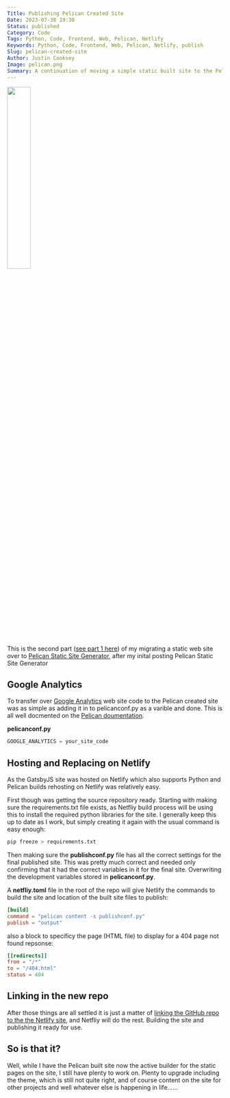 ```yaml
---
Title: Publishing Pelican Created Site
Date: 2023-07-30 19:30
Status: published
Category: Code
Tags: Python, Code, Frontend, Web, Pelican, Netlify
Keywords: Python, Code, Frontend, Web, Pelican, Netlify, publish
Slug: pelican-created-site
Author: Justin Cooksey
Image: pelican.png
Summary: A continuation of moving a simple static built site to the Pelican Static Site geenrator to get it pulished on Netlify
---
```


<a href="https://getpelican.com/"><img src="{attach}pelican.png"  width="33%" height="33%"></a>

This is the second part ([see part 1 here](https://justincooksey.com/blog/2023/pelican-static-site-generator.html)) of my migrating a static web site over to [Pelican Static Site Generator](https://docs.getpelican.com/en/latest/index.html), after my inital posting Pelican Static Site Generator

## Google Analytics

To transfer over [Google Analytics](https://developers.google.com/analytics/devguides/collection) web site code to the Pelican created site was as simple as adding it in to pelicanconf.py as a varible and done.  This is all well docmented on the [Pelican doumentation](https://docs.getpelican.com/en/latest/settings.html).

**pelicanconf.py**
```python
GOOGLE_ANALYTICS = your_site_code
```

## Hosting and Replacing on Netlify

As the GatsbyJS site was hosted on Netlify which also supports Python and Pelican builds rehosting on Netlify was relatively easy.

First though was getting the source repository ready.  Starting with making sure the requirements.txt file exists, as Netfliy build process will be using this to install the required python libraries for the site.  I generally keep this up to date as I work, but simply creating it again with the usual command is easy enough:

```bash
pip freeze > requirements.txt
```

Then making sure the **publishconf.py** file has all the correct settings for the final published site.  This was pretty much correct and needed only confirming that it had the correct variables in it for the final site.  Overwriting the development variables stored in **pelicanconf.py**. 

A **netfliy.toml** file in the root of the repo will give Netlify the commands to build the site and location of the built site files to publish:

```toml
[build]
command = "pelican content -s publishconf.py"
publish = "output"
```

also a block to specificy the page (HTML file) to display for a 404 page not found repsonse:
 
```toml
[[redirects]]
from = "/*"
to = "/404.html"
status = 404
```

## Linking in the new repo

After those things are all settled it is just a matter of [linking the GitHub repo to the the Netlify site](https://docs.netlify.com/configure-builds/repo-permissions-linking/), and Netfliy will do the rest.  Building the site and publishing it ready for use.

## So is that it?

Well, while I have the Pelican built site now the active builder for the static pages on the site, I still have plenty to work on.  Plenty to upgrade including the theme, which is still not quite right, and of course content on the site for other projects and well whatever else is happening in life......


